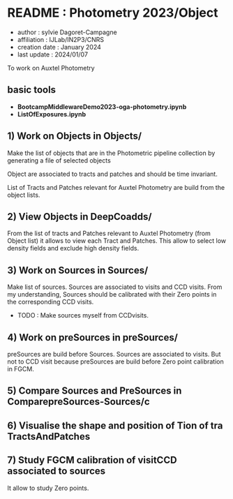 # README : Photometry 2023/Object

- author : sylvie Dagoret-Campagne
- affiliation : IJLab/IN2P3/CNRS
- creation date : January 2024
- last update : 2024/01/07


To work on Auxtel Photometry


## basic tools

- **BootcampMiddlewareDemo2023-oga-photometry.ipynb**
- **ListOfExposures.ipynb**

## 1) Work on Objects in Objects/

Make the list of objects that are in the Photometric pipeline collection by generating a file of selected objects

Object are associated to tracts and patches and should be time invariant.

List of Tracts and Patches relevant for Auxtel Photometry are build from the object lists.


## 2)  View Objects in DeepCoadds/

From the list of tracts and Patches relevant to Auxtel Photometry (from Object list) it allows
to view each Tract and Patches.
This allow to select low density fields and exclude high density fields.

## 3) Work on Sources in Sources/
Make list of sources.
Sources are associated to visits and CCD visits.
From my understanding, Sources should be calibrated with their Zero points in the corresponding CCD visits.

- TODO : Make sources myself from CCDvisits.


## 4) Work on preSources in preSources/
preSources are build before Sources.
Sources are associated to visits. But not to CCD visit because preSources are build before Zero point calibration in FGCM.



## 5) Compare Sources and PreSources in ComparepreSources-Sources/c

## 6) Visualise the shape and position of T i o n   o f   t r a TractsAndPatches

## 7) Study FGCM calibration of visitCCD associated to sources

It allow to study Zero points.

